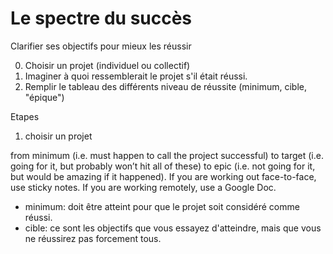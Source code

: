 # Le spectre du succès

Clarifier ses objectifs pour mieux les réussir

0. Choisir un projet (individuel ou collectif)
1. Imaginer à quoi ressemblerait le projet s'il était réussi.
2. Remplir le tableau des différents niveau de réussite (minimum, cible, "épique")




Etapes

1. choisir un projet

from minimum (i.e. must happen to call the project successful) to target (i.e. going for it, but probably won’t hit all of these) to epic (i.e. not going for it, but would be amazing if it happened). If you are working out face-to-face, use sticky notes. If you are working remotely, use a Google Doc.

- minimum: doit être atteint pour que le projet soit considéré comme réussi.
- cible: ce sont les objectifs que vous essayez d'atteindre, mais que vous ne réussirez pas forcement tous.
